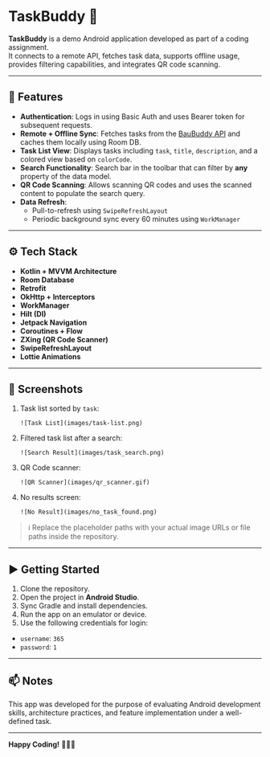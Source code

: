 # TaskBuddy 🧱

**TaskBuddy** is a demo Android application developed as part of a coding assignment.  
It connects to a remote API, fetches task data, supports offline usage, provides filtering
capabilities, and integrates QR code scanning.

---

## 📌 Features

- **Authentication**: Logs in using Basic Auth and uses Bearer token for subsequent requests.
- **Remote + Offline Sync**: Fetches tasks from the [BauBuddy API](https://api.baubuddy.de) and
  caches them locally using Room DB.
- **Task List View**: Displays tasks including `task`, `title`, `description`, and a colored view
  based on `colorCode`.
- **Search Functionality**: Search bar in the toolbar that can filter by **any** property of the
  data model.
- **QR Code Scanning**: Allows scanning QR codes and uses the scanned content to populate the search
  query.
- **Data Refresh**:
    - Pull-to-refresh using `SwipeRefreshLayout`
    - Periodic background sync every 60 minutes using `WorkManager`

---

## ⚙️ Tech Stack

- **Kotlin + MVVM Architecture**
- **Room Database**
- **Retrofit**
- **OkHttp + Interceptors**
- **WorkManager**
- **Hilt (DI)**
- **Jetpack Navigation**
- **Coroutines + Flow**
- **ZXing (QR Code Scanner)**
- **SwipeRefreshLayout**
- **Lottie Animations**

---

## 📸 Screenshots

1. Task list sorted by `task`:
   ```
   ![Task List](images/task-list.png)
   ```

2. Filtered task list after a search:
   ```
   ![Search Result](images/task_search.png)
   ```

3. QR Code scanner:
   ```
   ![QR Scanner](images/qr_scanner.gif)
   ```

4. No results screen:
   ```
   ![No Result](images/no_task_found.png)
   ```

> ℹ️ Replace the placeholder paths with your actual image URLs or file paths inside the repository.

---

## ▶️ Getting Started

1. Clone the repository.
2. Open the project in **Android Studio**.
3. Sync Gradle and install dependencies.
4. Run the app on an emulator or device.
5. Use the following credentials for login:

- `username`: `365`
- `password`: `1`

---

## 📫 Notes

This app was developed for the purpose of evaluating Android development skills, architecture
practices, and feature implementation under a well-defined task.

---

**Happy Coding!** 👨‍💻✨
